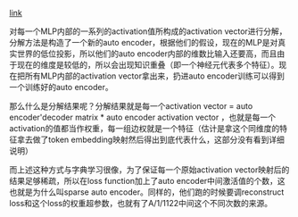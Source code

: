 [link](https://transformer-circuits.pub/2023/monosemantic-features/index.html)

对每一个MLP内部的一系列的activation值所构成的activation vector进行分解，分解方法是构造了一个新的auto encoder，根据他们的假设，现在的MLP是对真实世界的低位投影，所以他们的auto encoder内部的维数比输入还要高，而且由于现在的维度是较低的，所以会出现知识重叠（即一个神经元代表多个特征）。现在把所有MLP内部的activation vector拿出来，扔进auto encoder训练可以得到一个训练好的auto encoder。

那么什么是分解结果呢？分解结果就是每一个activation vector = auto encoder'decoder matrix * auto encoder activation vector ，也就是每一个activation的值都当作权重，每一组边权就是一个特征（估计是拿这个同维度的特征拿去做了token embedding映射然后得出到底代表什么，这部分没有看到详细说明）

而上述这种方式与字典学习很像，为了保证每一个原始activation vector映射后的结果足够稀疏，所以在loss function加上了auto encoder中间激活值的个数，这也就是为什么叫sparse auto encoder。同样的，他们跑的时候要调reconstruct loss和这个loss的权重超参数，也就有了A/1/1122中间这个不同次数的来源。